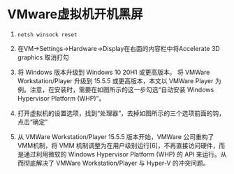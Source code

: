 # VMware虚拟机开机黑屏
1. `netsh winsock reset`
2. 在VM->Settings->Hardware->Display在右面的内容栏中将Accelerate 3D
graphics 取消打勾

3. 将 Windows 版本升级到 Windows 10 20H1 或更高版本。
将 VMWare Workstation/Player 升级到 15.5.5 或更高版本，本文以 VMWare Player 为例。注意，在安装时，需要在如图所示的这一步勾选“自动安装 Windows Hypervisor Platform (WHP)”。

4. 打开虚拟机的设置选项，找到“处理器”，去掉如图所示的三个选项前面的钩，点击“确定”
5. 从 VMWare Workstation/Player 15.5.5 版本开始，VMWare 公司重构了 VMM机制，将 VMM 机制调整为在用户级别运行[6]，不再直接访问硬件，而是通过利用微软的 Windows Hypervisor Platform (WHP) 的 API 来运行。从而彻底解决了 VMWare Workstation/Player 与 Hyper-V 的冲突问题。
